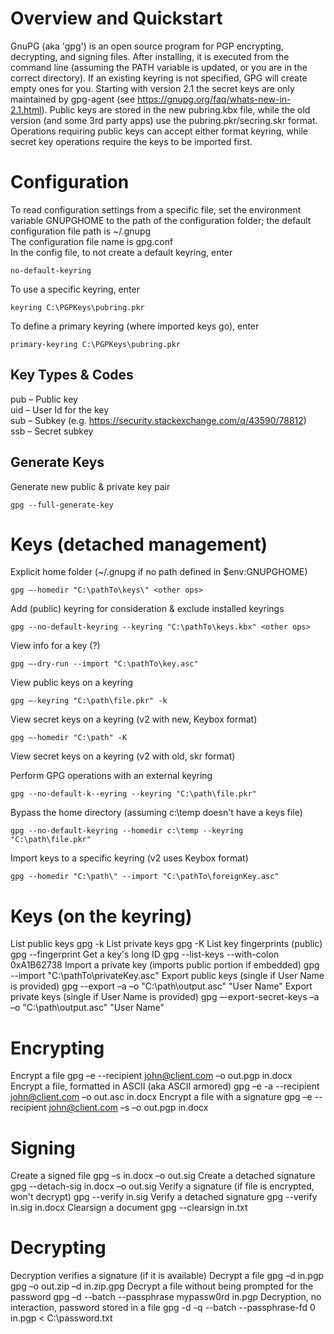 # Overview and Quickstart
GnuPG (aka 'gpg') is an open source program for PGP encrypting, decrypting, and signing files. After installing, it is executed from the command line (assuming the PATH variable is updated, or you are in the correct directory). If an existing keyring is not specified, GPG will create empty ones for you.
Starting with version 2.1 the secret keys are only maintained by gpg-agent (see https://gnupg.org/faq/whats-new-in-2.1.html). Public keys are stored in the new pubring.kbx file, while the old version (and some 3rd party apps) use the pubring.pkr/secring.skr format. Operations requiring public keys can accept either format keyring, while secret key operations require the keys to be imported first.

# Configuration
To read configuration settings from a specific file, set the environment variable GNUPGHOME to the path of the configuration folder; the default configuration file path is ~/.gnupg  
The configuration file name is gpg.conf  
In the config file, to not create a default keyring, enter

	no-default-keyring
	
To use a specific keyring, enter

	keyring C:\PGPKeys\pubring.pkr

To define a primary keyring (where imported keys go), enter

	primary-keyring C:\PGPKeys\pubring.pkr

## Key Types & Codes
pub – Public key  
uid – User Id for the key  
sub – Subkey (e.g. https://security.stackexchange.com/q/43590/78812)  
ssb – Secret subkey  

## Generate Keys
Generate new public & private key pair

	gpg --full-generate-key
 
# Keys (detached management)
Explicit home folder (~/.gnupg if no path defined in $env:GNUPGHOME)

	gpg –-homedir "C:\pathTo\keys\" <other ops>

Add (public) keyring for consideration & exclude installed keyrings

	gpg --no-default-keyring --keyring "C:\pathTo\keys.kbx" <other ops>

View info for a key (?)

	gpg –-dry-run --import "C:\pathTo\key.asc"

View public keys on a keyring

	gpg –-keyring "C:\path\file.pkr" -k

View secret keys on a keyring (v2 with new, Keybox format)

	gpg –-homedir "C:\path" -K

View secret keys on a keyring (v2 with old, skr format)



Perform GPG operations with an external keyring

	gpg --no-default-k--eyring --keyring "C:\path\file.pkr"

Bypass the home directory (assuming c:\temp doesn't have a keys file)

	gpg --no-default-keyring --homedir c:\temp --keyring "C:\path\file.pkr"

Import keys to a specific keyring (v2 uses Keybox format)

	gpg --homedir "C:\path\" --import "C:\pathTo\foreignKey.asc"


# Keys (on the keyring)
List public keys
	gpg -k
List private keys
	gpg -K
List key fingerprints (public)
	gpg --fingerprint
Get a key's long ID
	gpg --list-keys --with-colon 0xA1B62738
Import a private key (imports public portion if embedded) 
	gpg --import "C:\pathTo\privateKey.asc"
Export public keys (single if User Name is provided)
	gpg --export –a –o "C:\path\output.asc" "User Name"
Export private keys (single if User Name is provided)
	gpg –-export-secret-keys –a –o "C:\path\output.asc" "User Name"

# Encrypting
Encrypt a file
	gpg –e --recipient john@client.com –o out.pgp in.docx
Encrypt a file, formatted in ASCII (aka ASCII armored)
	gpg –e -a --recipient john@client.com –o out.asc in.docx
Encrypt a file with a signature
	gpg –e --recipient john@client.com –s  –o out.pgp in.docx

# Signing
Create a signed file
	gpg –s in.docx –o out.sig
Create a detached signature
	gpg --detach-sig in.docx –o out.sig
Verify a signature (if file is encrypted, won't decrypt)
	gpg --verify in.sig
Verify a detached signature
	gpg --verify in.sig in.docx
Clearsign a document
	gpg --clearsign in.txt

# Decrypting
Decryption verifies a signature (if it is available)
Decrypt a file 
	gpg –d in.pgp
	gpg –o out.zip –d in.zip.gpg
Decrypt a file without being prompted for the password
	gpg –d --batch --passphrase mypassw0rd in.pgp
Decryption, no interaction, password stored in a file
	gpg -d -q --batch --passphrase-fd 0 in.pgp < C:\password.txt

